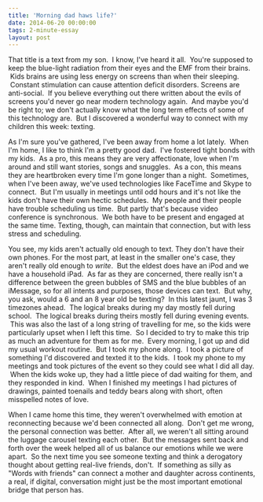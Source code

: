 ```yaml
---
title: 'Morning dad haws life?'
date: 2014-06-20 00:00:00 
tags: 2-minute-essay
layout: post
---
```

That title is a text from my son. &nbsp;I know, I've heard it all. &nbsp;You're supposed to keep the blue-light radiation from their eyes and the EMF from their brains. &nbsp;Kids brains are using less energy on screens than when their sleeping. &nbsp;Constant stimulation can cause attention deficit disorders. Screens are anti-social. &nbsp;If you believe everything out there written about the evils of screens you'd never go near modern technology again. &nbsp;And maybe you'd be right to; we don't actually know what the long term effects of some of this technology are. &nbsp;But I discovered a wonderful way to connect with my children this week: texting.

<a name="more"></a>As I'm sure you've gathered, I've been away from home a lot lately. &nbsp;When I'm home, I like to think I'm a pretty good dad. &nbsp;I've fostered tight bonds with my kids. &nbsp;As a pro, this means they are very affectionate, love when I'm around and still want stories, songs and snuggles. &nbsp;As a con, this means they are heartbroken every time I'm gone longer than a night. &nbsp;Sometimes, when I've been away, we've used technologies like FaceTime and Skype to connect. &nbsp;But I'm usually in meetings until odd hours and it's not like the kids don't have their own hectic schedules. &nbsp;My people and their people have trouble scheduling us time. &nbsp;But partly that's because video conference is synchronous. &nbsp;We both have to be present and engaged at the same time. Texting, though, can maintain that connection, but with less stress and scheduling.

You see, my kids aren't actually old enough to text. They don't have their own phones. For the most part, at least in the smaller one's case, they aren't really old enough to _write_. &nbsp;But the eldest does have an iPod and we have a household iPad. &nbsp;As far as they are concerned, there really isn't a difference between the green bubbles of SMS and the blue bubbles of an iMessage, so for all intents and purposes, those devices can text. &nbsp;But why, you ask, would a 6 and an 8 year old be texting? &nbsp;In this latest jaunt, I was 3 timezones ahead. &nbsp;The logical breaks during my day mostly fell during school. &nbsp;The logical breaks during theirs mostly fell during evening events. &nbsp;This was also the last of a long string of travelling for me, so the kids were particularly upset when I left this time. &nbsp;So I decided to try to make this trip as much an adventure for them as for me. &nbsp;Every morning, I got up and did my usual workout routine. &nbsp;But I took my phone along. &nbsp;I took a picture of something I'd discovered and texted it to the kids. &nbsp;I took my phone to my meetings and took pictures of the event so they could see what I did all day. &nbsp;When the kids woke up, they had a little piece of dad waiting for them, and they responded in kind. &nbsp;When I finished my meetings I had pictures of drawings, painted toenails and teddy bears along with short, often misspelled notes of love.

When I came home this time, they weren't overwhelmed with emotion at reconnecting because we'd been connected all along. &nbsp;Don't get me wrong, the personal connection was better. &nbsp;After all, we weren't all sitting around the luggage carousel texting each other. &nbsp;But the messages sent back and forth over the week helped all of us balance our emotions while we were apart. &nbsp;So the next time you see someone texting and think a derogatory thought about getting real-live friends, don't. &nbsp;If something as silly as "Words with friends" can connect a mother and daughter across continents, a real, if digital, conversation might just be the most important emotional bridge that person has. 
